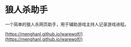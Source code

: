 # 狼人杀助手

一个简单的狼人杀网页助手，用于辅助游戏主持人记录游戏进程。

[https://menghanl.github.io/warewolf/](https://menghanl.github.io/warewolf/)
